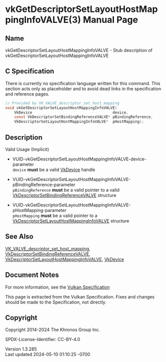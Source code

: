# vkGetDescriptorSetLayoutHostMappingInfoVALVE(3) Manual Page

## Name

vkGetDescriptorSetLayoutHostMappingInfoVALVE - Stub description of
vkGetDescriptorSetLayoutHostMappingInfoVALVE



## <a href="#_c_specification" class="anchor"></a>C Specification

There is currently no specification language written for this command.
This section acts only as placeholder and to avoid dead links in the
specification and reference pages.

``` c
// Provided by VK_VALVE_descriptor_set_host_mapping
void vkGetDescriptorSetLayoutHostMappingInfoVALVE(
    VkDevice                                    device,
    const VkDescriptorSetBindingReferenceVALVE* pBindingReference,
    VkDescriptorSetLayoutHostMappingInfoVALVE*  pHostMapping);
```

## <a href="#_description" class="anchor"></a>Description

Valid Usage (Implicit)

- <a
  href="#VUID-vkGetDescriptorSetLayoutHostMappingInfoVALVE-device-parameter"
  id="VUID-vkGetDescriptorSetLayoutHostMappingInfoVALVE-device-parameter"></a>
  VUID-vkGetDescriptorSetLayoutHostMappingInfoVALVE-device-parameter  
  `device` **must** be a valid [VkDevice](https://registry.khronos.org/vulkan/specs/1.3-extensions/man/html/VkDevice.html) handle

- <a
  href="#VUID-vkGetDescriptorSetLayoutHostMappingInfoVALVE-pBindingReference-parameter"
  id="VUID-vkGetDescriptorSetLayoutHostMappingInfoVALVE-pBindingReference-parameter"></a>
  VUID-vkGetDescriptorSetLayoutHostMappingInfoVALVE-pBindingReference-parameter  
  `pBindingReference` **must** be a valid pointer to a valid
  [VkDescriptorSetBindingReferenceVALVE](https://registry.khronos.org/vulkan/specs/1.3-extensions/man/html/VkDescriptorSetBindingReferenceVALVE.html)
  structure

- <a
  href="#VUID-vkGetDescriptorSetLayoutHostMappingInfoVALVE-pHostMapping-parameter"
  id="VUID-vkGetDescriptorSetLayoutHostMappingInfoVALVE-pHostMapping-parameter"></a>
  VUID-vkGetDescriptorSetLayoutHostMappingInfoVALVE-pHostMapping-parameter  
  `pHostMapping` **must** be a valid pointer to a
  [VkDescriptorSetLayoutHostMappingInfoVALVE](https://registry.khronos.org/vulkan/specs/1.3-extensions/man/html/VkDescriptorSetLayoutHostMappingInfoVALVE.html)
  structure

## <a href="#_see_also" class="anchor"></a>See Also

[VK_VALVE_descriptor_set_host_mapping](https://registry.khronos.org/vulkan/specs/1.3-extensions/man/html/VK_VALVE_descriptor_set_host_mapping.html),
[VkDescriptorSetBindingReferenceVALVE](https://registry.khronos.org/vulkan/specs/1.3-extensions/man/html/VkDescriptorSetBindingReferenceVALVE.html),
[VkDescriptorSetLayoutHostMappingInfoVALVE](https://registry.khronos.org/vulkan/specs/1.3-extensions/man/html/VkDescriptorSetLayoutHostMappingInfoVALVE.html),
[VkDevice](https://registry.khronos.org/vulkan/specs/1.3-extensions/man/html/VkDevice.html)

## <a href="#_document_notes" class="anchor"></a>Document Notes

For more information, see the <a
href="https://registry.khronos.org/vulkan/specs/1.3-extensions/html/vkspec.html#vkGetDescriptorSetLayoutHostMappingInfoVALVE"
target="_blank" rel="noopener">Vulkan Specification</a>

This page is extracted from the Vulkan Specification. Fixes and changes
should be made to the Specification, not directly.

## <a href="#_copyright" class="anchor"></a>Copyright

Copyright 2014-2024 The Khronos Group Inc.

SPDX-License-Identifier: CC-BY-4.0

Version 1.3.285  
Last updated 2024-05-10 01:10:25 -0700
